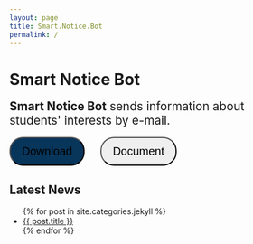 ```yaml
---
layout: page
title: Smart.Notice.Bot
permalink: /
---
```


# Smart Notice Bot
<div style="font-size: 1.3rem">
<b>Smart Notice Bot</b> sends information about students' interests by e-mail.
</div>
<br>
<button type="button" style="background-color:#08355a; border-radius: 1.5rem; padding: 0.75rem 1.25rem;
    font-size: 1.25rem; margin-right: 1.5rem;" class="btn btn-primary" onclick="location.href='https://github.com/Smart-Notice-Bot/Smart.Notice.Bot'">Download <i class="fas fa-arrow-circle-down"></i></button>
<button type="button" style="border-radius: 1.5rem; padding: 0.75rem 1.25rem; font-size: 1.25rem;" class="btn btn-primary" onclick="location.href='https://smart-notice-bot.readthedocs.io/en/main/'">Document <i class="fas fa-arrow-right"></i></button>

## Latest News
 <ul>
  {% for post in site.categories.jekyll %}
    <li>
      <a href="/Smart.Notice.Bot{{ post.url }}">{{ post.title }}</a>
    </li>
  {% endfor %}
</ul>

